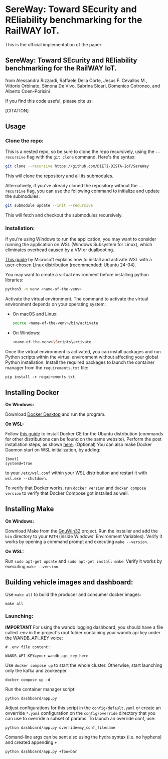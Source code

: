 
# SereWay: Toward SEcurity and REliability benchmarking for the RailWAY IoT.

This is the official implementation of the paper:

## SereWay: Toward SEcurity and REliability benchmarking for the RailWAY IoT.

from Alessandra Rizzardi, Raffaele Della Corte, Jesus F. Cevallos M., Vittorio Orbinato, Simona De Vivo, Sabrina Sicari, Domenico Cotroneo, and Alberto Coen-Porisini

If you find this code useful, please cite us:

[CITATION]

## Usage

### Clone the repo:

This is a nested repo, so be sure to clone the repo recursively, using the `--recursive` flag with the `git clone` command. Here's the syntax:

```bash
git clone --recursive https://github.com/DIETI-DISTA-IoT/SereWay
```

This will clone the repository and all its submodules.

Alternatively, if you've already cloned the repository without the `--recursive` flag, you can use the following command to initialize and update the submodules:

```bash
git submodule update --init --recursive
```

This will fetch and checkout the submodules recursively.


### Installation:

If you're using Windows to run the application, you may want to consider running the application on WSL (Windows Subsystem for Linux), which eliminates overhead caused by a VM or dualbooting.

[This guide](https://learn.microsoft.com/en-us/windows/wsl/install) by Microsoft explains how to install and activate WSL with a user-chosen Linux distribution (recommended: Ubuntu 24-04).

You may want to create a virtual environment before installing python libraries:


   ```bash
   python3 -m venv <name-of-the-venv>
   ```

Activate the virtual environment. The command to activate the virtual environment depends on your operating system:

   - On macOS and Linux:

     ```bash
     source <name-of-the-venv>/bin/activate
     ```

   - On Windows:

     ```bash
     <name-of-the-venv>\Scripts\activate
     ```

Once the virtual environment is activated, you can install packages and run Python scripts within the virtual environment without affecting your global Python installation. Install the required packages to launch the container manager from the `requirements.txt` file:

    pip install -r requirements.txt

## Installing Docker
**On Windows:**

Download [Docker Desktop](https://www.docker.com/products/docker-desktop/) and run the program.

**On WSL:**

Follow [this guide](https://docs.docker.com/engine/install/ubuntu/) to install Docker CE for the Ubuntu distribution (commands for other distributions can be found on the same website).
Perform the post installation steps, as shown [here](https://docs.docker.com/engine/install/linux-postinstall/).
(Optional) You can also make Docker Daemon start on WSL initialization, by adding:
```
[boot]
systemd=true
```
to your `/etc/wsl.conf` within your WSL distribution and restart it with `wsl.exe --shutdown`.

To verify that Docker works, run `docker version` and `docker compose version` to verify that Docker Compose got installed as well.

## Installing Make
**On Windows:**

Download Make from the [GnuWin32](https://gnuwin32.sourceforge.net/packages/make.htm) project.
Run the installer and add the `bin` directory to your `PATH` (inside Windows' Environment Variables).
Verify it works by opening a command prompt and executing `make --version`.

**On WSL:**

Run `sudo apt-get update` and `sudo apt-get install make`.
Verify it works by executing `make --version`.


## Building vehicle images and dashboard:

Use `make all` to build the producer and consumer docker images:

    make all


### Launching:

**IMPORTANT** For using the wandb logging dashboard, you should have a file called .env in the project's root folder containing your wandb api key under the WANDB_API_KEY voice:

```.env file
# .env file content:

WANDB_API_KEY=your_wandb_api_key_here

```

Use `docker compose up` to start the whole cluster. Otherwise, start launching only the kafka and zookeeper

    docker compose up -d

Run the container manager script:

    python dashboard/app.py

Adjust configurations for this script in the `config/default.yaml` or create an ovverride `*.yaml` configuration on the `config/override` directory that you can use to override a subset of params. To launch an override conf, use:

    python dashboard/app.py override=my_conf_filename

Comand-line args can be sent also using the hydra syntax (i.e. no hyphens) and created appending `+` 

    python dashboard/app.py +foo=bar

